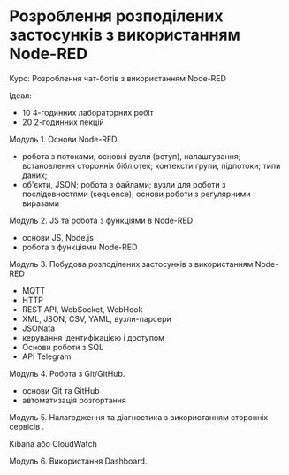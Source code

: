 # Розроблення розподілених застосунків з використанням Node-RED

Курс: Розроблення чат-ботів з використанням Node-RED

Ідеал: 

- 10 4-годинних лабораторних робіт
- 20 2-годинних лекцій 

Модуль 1. Основи Node-RED

- робота з потоками, основні вузли (вступ), налаштування; встановлення сторонніх бібліотек; контексти групи, підпотоки; типи даних; 
- об'єкти, JSON; робота з файлами; вузли для роботи з послідовностями (sequence); основи роботи з регулярними виразами

Модуль 2. JS та робота з функціями в Node-RED

- основи JS, Node.js
- робота з функціями Node-RED

Модуль 3. Побудова розподілених застосунків з використанням Node-RED

- MQTT
- HTTP
- REST API, WebSocket, WebHook
- XML, JSON, CSV, YAML, вузли-парсери
- JSONata
- керування ідентифікацією і доступом
- Основи роботи з SQL
- API Telegram

Модуль 4. Робота з Git/GitHub.

- основи Git та GitHub
- автоматизація розгортання 

Модуль 5. Налагодження та діагностика з використанням сторонніх сервісів .

 Kibana або CloudWatch

Модуль 6. Використання Dashboard.

